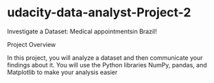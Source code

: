 # udacity-data-analyst-Project-2
Investigate a Dataset:  Medical appointmentsin Brazil!

Project Overview

In this project, you will analyze a dataset and then communicate your findings about it. You will use the Python libraries NumPy, pandas, and Matplotlib to make your analysis easier
